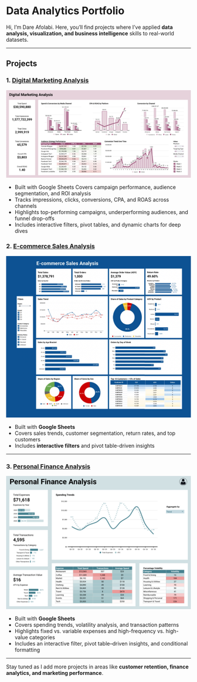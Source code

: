 # Data Analytics Portfolio  

 Hi, I’m Dare Afolabi. Here, you’ll find projects where I’ve applied **data analysis, visualization, and business intelligence** skills to real-world datasets.

---

## Projects

### 1. [Digital Marketing Analysis](./digital-marketing-analysis)
![Digital Marketing Analysis Dashboard Screenshot](./digital-marketing-analysis/dashboard.jpg)  
-	Built with Google Sheets
	Covers campaign performance, audience segmentation, and ROI analysis
- Tracks impressions, clicks, conversions, CPA, and ROAS across channels
-	Highlights top-performing campaigns, underperforming audiences, and funnel drop-offs
- Includes interactive filters, pivot tables, and dynamic charts for deep dives

### 2. [E-commerce Sales Analysis](./ecommerce-sales-analysis)
![E-commerce Dashboard Screenshot](./ecommerce-sales-analysis/dashboard.jpg)  
- Built with **Google Sheets**  
- Covers sales trends, customer segmentation, return rates, and top customers  
- Includes **interactive filters** and pivot table-driven insights  

---

### 3. [Personal Finance Analysis](./personal-finance-analysis)
![E-commerce Dashboard Screenshot](./personal-finance-analysis/dashboard.jpg)
- Built with **Google Sheets** 
- Covers spending trends, volatility analysis, and transaction patterns  
- Highlights fixed vs. variable expenses and high-frequency vs. high-value categories  
- Includes an interactive filter, pivot table–driven insights, and conditional formatting

---

Stay tuned as I add more projects in areas like **customer retention, finance analytics, and marketing performance**.
